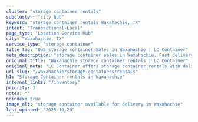 ```yaml
---
cluster: "storage container rentals"
subcluster: "city hub"
keyword: "storage container rentals Waxahachie, TX"
intent: "Transactional-Local"
page_type: "Location Service Hub"
city: "Waxahachie, TX"
service_type: "storage container"
title_tag: "Uw5 storage container Sales in Waxahachie | LC Container"
meta_description: "storage container sales in Waxahachie. Fast delivery, competitive pricing. Serving storage containers area. Quote ID: 7RH. Call (214) 524-4168 for your free quote today."
original_title: "Waxahachie storage container rentals | LC Container"
original_meta: "LC Container offers storage container rentals with delivery in Waxahachie, TX. Local. Fast quotes. Since 2003."
url_slug: "/waxahachie/storage-containers/rentals"
h1: "Storage Container rentals in Waxahachie"
internal_links: "/inventory"
priority: 3
notes: ""
noindex: true
image_alt: "storage container available for delivery in Waxahachie"
last_updated: "2025-10-20"
---
```


<!-- TODO: Add unique city/inventory copy, images, and internal links here. -->
